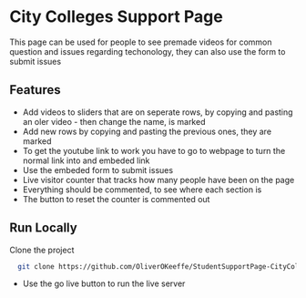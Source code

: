 # City Colleges Support Page

This page can be used for people to see premade videos for common question and issues regarding techonology, they can also use the form to submit issues


## Features

- Add videos to sliders that are on seperate rows, by copying and pasting an oler video - then change the name, is marked
- Add new rows by copying and pasting the previous ones, they are marked
- To get the youtube link to work you have to go to  webpage to turn the normal link into and embeded link
- Use the embeded form to submit issues 
- Live visitor counter that tracks how many people have been on the page
- Everything should be commented, to see where each section is
- The button to reset the counter is commented out
## Run Locally

Clone the project

```bash
  git clone https://github.com/OliverOKeeffe/StudentSupportPage-CityColleges.git
```

- Use the go live button to run the live server


